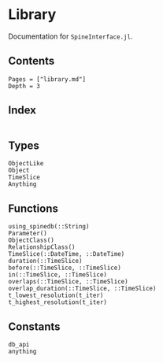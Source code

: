 # Library

Documentation for `SpineInterface.jl`.

## Contents

```@contents
Pages = ["library.md"]
Depth = 3
```

## Index

```@index
```


## Types

```@docs
ObjectLike
Object
TimeSlice
Anything
```

## Functions

```@docs
using_spinedb(::String)
Parameter()
ObjectClass()
RelationshipClass()
TimeSlice(::DateTime, ::DateTime)
duration(::TimeSlice)
before(::TimeSlice, ::TimeSlice)
in(::TimeSlice, ::TimeSlice)
overlaps(::TimeSlice, ::TimeSlice)
overlap_duration(::TimeSlice, ::TimeSlice)
t_lowest_resolution(t_iter)
t_highest_resolution(t_iter)
```


## Constants

```@doc
db_api
anything
```

